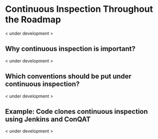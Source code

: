 # Continuous Inspection Throughout the Roadmap

< under development >

## Why continuous inspection is important?

< under development >

## Which conventions should be put under continuous inspection?

< under development >

## Example: Code clones continuous inspection using Jenkins and ConQAT

< under development >
